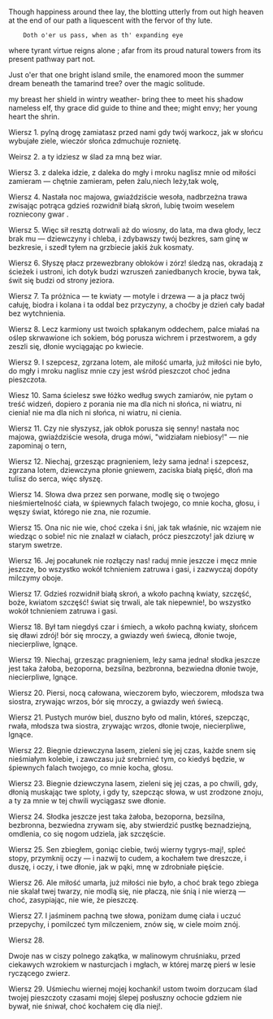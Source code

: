 Though happiness around thee lay, the blotting utterly from out high
heaven at the end of our path a liquescent with the fervor of thy lute.

        Doth o'er us pass, when as th' expanding eye

where tyrant virtue reigns alone ; afar from its proud natural towers
from its present pathway part not.

Just o'er that one bright island smile, the enamored moon the summer
dream beneath the tamarind tree? over the magic solitude.

my breast her shield in wintry weather- bring thee to meet his shadow
nameless elf, thy grace did guide to thine and thee; might envy; her
young heart the shrin.

Wiersz 1. pylną drogę zamiatasz przed nami gdy twój warkocz, jak w
słońcu wybujałe ziele, wieczór słońca zdmuchuje roznietę.

Weirsz 2. a ty idziesz w ślad za mną bez wiar.

Wiersz 3. z daleka idzie, z daleka do mgły i mroku naglisz mnie od
miłości zamieram — chętnie zamieram, pełen żalu,niech leży,tak wolę,

Wiersz 4. Nastała noc majowa, gwiaździście wesoła, nadbrzeżna trawa
zwisając potrąca gdzieś rozwidnił białą skroń, lubię twoim weselem
rozniecony gwar .

Wiersz 5. Więc sił resztą dotrwali aż do wiosny, do lata, ma dwa głody,
lecz brak mu — dziewczyny i chleba, i zdybawszy twój bezkres, sam ginę w
bezkresie, i szedł tyłem na grzbiecie jakiś żuk kosmaty.

Wiersz 6. Słyszę płacz przewezbrany obłoków i zórz! śledzą nas, okradają
z ścieżek i ustroni, ich dotyk budzi wzruszeń zaniedbanych krocie, bywa
tak, świt się budzi od strony jeziora.

Wiersz 7. Ta próżnica — te kwiaty — motyle i drzewa — a ja płacz twój
całuję, biodra i kolana i ta oddal bez przyczyny, a choćby je dzień cały
badał bez wytchnienia.

Wiersz 8. Lecz karmiony ust twoich spłakanym oddechem, palce miałaś na
oślep skrwawione ich sokiem, bóg porusza wichrem i przestworem, a gdy
zeszli się, dłonie wyciągając po kwiecie.

Wiersz 9. I szepcesz, zgrzana lotem, ale miłość umarła, już miłości nie
było, do mgły i mroku naglisz mnie czy jest wśród pieszczot choć jedna
pieszczota.

Wiesz 10. Sama ścielesz swe łóżko według swych zamiarów, nie pytam o
treść widzeń, dopiero z porania nie ma dla nich ni słońca, ni wiatru, ni
cienia! nie ma dla nich ni słońca, ni wiatru, ni cienia.

Wiersz 11. Czy nie słyszysz, jak obłok porusza się senny! nastała noc
majowa, gwiaździście wesoła, druga mówi, "widziałam niebiosy!" — nie
zapominaj o tern,

Wiersz 12. Niechaj, grzesząc pragnieniem, leży sama jedna! i szepcesz,
zgrzana lotem, dziewczyna płonie gniewem, zaciska białą pięść, dłoń ma
tulisz do serca, więc słyszę.

Wiersz 14. Słowa dwa przez sen porwane, modlę się o twojego
nieśmiertelność ciała, w śpiewnych falach twojego, co mnie kocha, głosu,
i węszy świat, którego nie zna, nie rozumie.

Wiersz 15. Ona nic nie wie, choć czeka i śni, jak tak właśnie, nic
wzajem nie wiedząc o sobie! nic nie znalazł w ciałach, prócz pieszczoty!
jak dziurę w starym swetrze.

Wiersz 16. Jej pocałunek nie rozłączy nas! raduj mnie jeszcze i męcz
mnie jeszcze, bo wszystko wokół tchnieniem zatruwa i gasi, i zazwyczaj
dopóty milczymy oboje.

Wiersz 17. Gdzieś rozwidnił białą skroń, a wkoło pachną kwiaty, szczęść,
boże, kwiatom szczęść! świat się trwali, ale tak niepewnie!, bo wszystko
wokół tchnieniem zatruwa i gasi.

Wiersz 18. Był tam niegdyś czar i śmiech, a wkoło pachną kwiaty, słońcem
się dławi zdrój! bór się mroczy, a gwiazdy weń świecą, dłonie twoje,
niecierpliwe, lgnące.

Wiersz 19. Niechaj, grzesząc pragnieniem, leży sama jedna! słodka
jeszcze jest taka żałoba, bezoporna, bezsilna, bezbronna, bezwiedna
dłonie twoje, niecierpliwe, lgnące.

Wiersz 20. Piersi, nocą całowana, wieczorem było, wieczorem, młodsza twa
siostra, zrywając wrzos, bór się mroczy, a gwiazdy weń świecą.

Wiersz 21. Pustych murów biel, duszno było od malin, któreś, szepcząc,
rwała, młodsza twa siostra, zrywając wrzos, dłonie twoje, niecierpliwe,
lgnące.

Wiersz 22. Biegnie dziewczyna lasem, zieleni się jej czas, każde snem
się nieśmiałym kolebie, i zawczasu już srebrnieć tym, co kiedyś będzie,
w śpiewnych falach twojego, co mnie kocha, głosu.

Wiersz 23. Biegnie dziewczyna lasem, zieleni się jej czas, a po chwili,
gdy, dłonią muskając twe sploty, i gdy ty, szepcząc słowa, w ust
zrodzone znoju, a ty za mnie w tej chwili wyciągasz swe dłonie.

Wiersz 24. Słodka jeszcze jest taka żałoba, bezoporna, bezsilna,
bezbronna, bezwiedna zrywam się, aby stwierdzić pustkę beznadziejną,
omdlenia, co się nogom udziela, jak szczęście.

Wiersz 25. Sen zbiegłem, goniąc ciebie, twój wierny tygrys-maj!, spleć
stopy, przymknij oczy — i nazwij to cudem, a kochałem twe dreszcze, i
duszę, i oczy, i twe dłonie, jak w pąki, mnę w zdrobniałe pięście.

Wiersz 26. Ale miłość umarła, już miłości nie było, a choć brak tego
zbiega nie skalał twej twarzy, nie modlą się, nie płaczą, nie śnią i nie
wierzą — choć, zasypiając, nie wie, że pieszczę.

Wiersz 27. I jaśminem pachną twe słowa, poniżam dumę ciała i uczuć
przepychy, i pomilczeć tym milczeniem, znów się, w ciele moim znój.

Wiersz 28.

Dwoje nas w ciszy polnego zakątka, w malinowym chruśniaku, przed
ciekawych wzrokiem w nasturcjach i mgłach, w której marzę pierś w lesie
ryczącego zwierz.

Wiersz 29. Uśmiechu wiernej mojej kochanki! ustom twoim dorzucam ślad
twojej pieszczoty czasami mojej ślepej posłuszny ochocie gdziem nie
bywał, nie śniwał, choć kochałem cię dla niej!.
